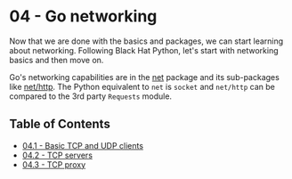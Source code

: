 # 04 - Go networking
Now that we are done with the basics and packages, we can start learning about networking. Following Black Hat Python, let's start with networking basics and then move on.

Go's networking capabilities are in the [net][net-pkg] package and its sub-packages like [net/http][net-http-pkg]. The Python equivalent to `net` is `socket` and `net/http` can be compared to the 3rd party `Requests` module.

## Table of Contents

- [04.1 - Basic TCP and UDP clients](04.1.md)
- [04.2 - TCP servers](04.2.md)
- [04.3 - TCP proxy](04.3.md)

<!-- Links -->

[net-pkg]: https://golang.org/pkg/net/
[net-http-pkg]: https://golang.org/pkg/net/http/
